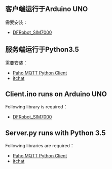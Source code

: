 ## 客户端运行于Arduino UNO
需要安装：
- [DFRobot_SIM7000](https://github.com/DFRobot/DFRobot_SIM7000)
## 服务端运行于Python3.5
需要安装：
- [Paho MQTT Python Client](https://github.com/eclipse/paho.mqtt.python)
- [itchat](https://github.com/littlecodersh/ItChat)

## Client.ino runs on Arduino UNO
Following library is required：
- [DFRobot_SIM7000](https://github.com/DFRobot/DFRobot_SIM7000)
## Server.py runs with Python 3.5
Following libraries are required：
- [Paho MQTT Python Client](https://github.com/eclipse/paho.mqtt.python)
- [itchat](https://github.com/littlecodersh/ItChat)

